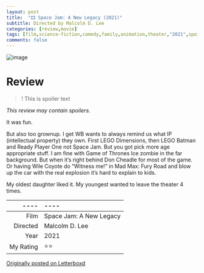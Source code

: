 ```yaml
---
layout: post
title:  "🎞️ Space Jam: A New Legacy (2021)"
subtitle: Directed by Malcolm D. Lee
categories: [review,movie]
tags: [film,science-fiction,comedy,family,animation,theater,"2021",spoilers]
comments: false
---
```


![image](https://a.ltrbxd.com/resized/film-poster/3/1/4/8/8/3/314883-space-jam-a-new-legacy-0-230-0-345-crop.jpg)

# Review

>! This is spoiler text

_This review may contain spoilers._

It was fun.

But also too grownup. I get WB wants to always remind us what IP (intellectual property) they own. First LEGO Dimensions, then LEGO Batman and Ready Player One not Space Jam. But you got pick more age appropriate stuff. I am fine with Game of Thrones Ice zombie in the far background. But when it’s right behind Don  Cheadle for most of the game. Or having Wile Coyote do “Witness me!” in Mad Max: Fury Road and blow up the car with the real explosion it’s hard to explain to kids.

My oldest daughter liked it. My youngest wanted to leave the theater 4 times.

----|----
--: | :--
Film | Space Jam: A New Legacy
Directed | Malcolm D. Lee
Year | 2021
My Rating | ⭐⭐

[Originally posted on Letterboxd](https://letterboxd.com/nickbarrett/film/space-jam-a-new-legacy/)
